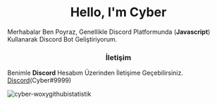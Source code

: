 <h1 align="center">Hello, I'm Cyber</h1>



Merhabalar Ben Poyraz, Genellikle Discord Platformunda (**Javascript**) Kullanarak Discord Bot Geliştiriyorum. 


<h3 align="center">İletişim</h3>

Benimle **Discord** Hesabım Üzerinden İletişime Geçebilirsiniz. [Discord](https://discord.com/users/585864203412308004)(Cyber#9999)

<p><img align="center" src="https://github-readme-stats.vercel.app/api?username=cyber-woxy&show_icons=true&theme=radical" alt="cyber-woxygithubistatistik" /></p>

